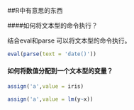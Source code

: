 

##R中有意思的东西

####如何将文本型的命令执行？

结合eval和parse 可以将文本型的命令执行。

```r
eval(parse(text = 'date()'))
```

#### 如何将数值分配到一个文本型的变量？

```R
assign('a',value = iris)

assign('a',value = lm(y~x))
 
```
